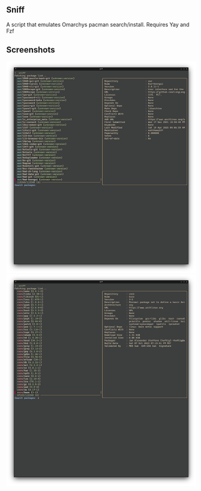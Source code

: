 ## Sniff 

A script that emulates Omarchys pacman search/install.
Requires Yay and Fzf

## Screenshots

 ![Feature 1](media/aur.png) 
![Feature 2](media/core.png) 
